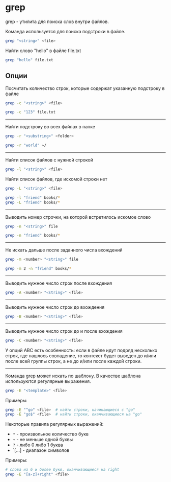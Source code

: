 # grep

grep - утилита для поиска слов внутри файлов.

Команда используется для поиска подстроки в файле.
```bash
grep "<string>" <file>
```

Найти слово "hello" в файле file.txt
```bash
grep "hello" file.txt
```

## Опции

Посчитать количество строк, которые содержат указанную подстроку в файле
```bash
grep -c "<string>" <file>
```

```bash
grep -c "123" file.txt
```

---

Найти подстроку во всех файлах в папке
```bash
grep -r "<substring>" <folder>
```

```bash
grep -r "world" ~/
```

---

Найти список файлов с нужной строкой
```bash
grep -l "<string>" <file>
```

Найти список файлов, где искомой строки нет
```bash
grep -L "<string>" <file>
```

```bash
grep -l "friend" books/*
grep -L "friend" books/*
```

---

Выводить номер строчки, на которой встретилось искомое слово

```bash
grep -n "<string>" file
```

```bash
grep -n "friend" books/*
```

---

Не искать дальше после заданного числа вхождений
```bash
grep -m <number> "<string>" file
```

```bash
grep -m 2 -n "friend" books/*
```

---

Выводить нужное число строк после вхождения

```bash
grep -A <number> "<string>" <file>
```

---

Выводить нужное число строк до вхождения

```bash
grep -B <number> "<string>" <file>
```

---

Выводить нужное число строк до и после вхождения

```bash
grep -C <number> "<string>" <file>
```

У опций ABC есть особенность: если в файле идут подряд несколько строк, где нашлось совпадение, то контекст будет выведен до и/или после всей группы строк, а не до и/или после каждой строки.

---

Команда grep может искать по шаблону. В качестве шаблона используются регулярные выражения.

```bash
grep -E "<template>" <file>
```

Примеры:

```bash
grep -E "^go" <file>  # найти строки, начинающиеся с "go"
grep -E "go$" <file>  # найти строки, оканчивающиеся на "go"
```

Некоторые правила регулярных выражений:

* `*` - произвольное количество букв
* `+` - не меньше одной буквы
* `?` - либо 0 либо 1 буква
* `[...] - диапазон символов

Примеры:

```bash
# слова из 6 и более букв, оканчивающиеся на right
grep -E "[a-z]+right" <file>

